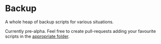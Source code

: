 # Backup

A whole heap of backup scripts for various situations.

Currently pre-alpha. Feel free to create pull-requests adding your favourite scripts in the [appropriate folder](https://github.com/ksandom/bu/blob/master/scripts/readme.md).

